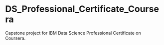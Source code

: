 # DS_Professional_Certificate_Coursera
Capstone project for IBM Data Science Professional Certificate on Coursera.
